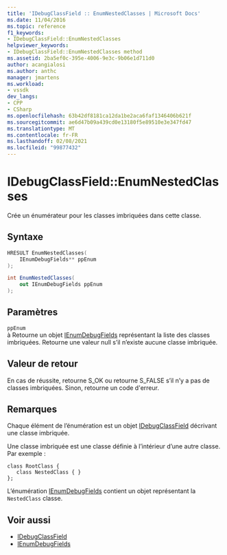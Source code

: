```yaml
---
title: 'IDebugClassField :: EnumNestedClasses | Microsoft Docs'
ms.date: 11/04/2016
ms.topic: reference
f1_keywords:
- IDebugClassField::EnumNestedClasses
helpviewer_keywords:
- IDebugClassField::EnumNestedClasses method
ms.assetid: 2ba5ef0c-395e-4006-9e3c-9b06e1d711d0
author: acangialosi
ms.author: anthc
manager: jmartens
ms.workload:
- vssdk
dev_langs:
- CPP
- CSharp
ms.openlocfilehash: 63b42df8181ca12da1be2aca6faf1346406b621f
ms.sourcegitcommit: ae6d47b09a439cd0e13180f5e89510e3e347fd47
ms.translationtype: MT
ms.contentlocale: fr-FR
ms.lasthandoff: 02/08/2021
ms.locfileid: "99877432"
---
```

# <a name="idebugclassfieldenumnestedclasses"></a>IDebugClassField::EnumNestedClasses
Crée un énumérateur pour les classes imbriquées dans cette classe.

## <a name="syntax"></a>Syntaxe

```cpp
HRESULT EnumNestedClasses(
    IEnumDebugFields** ppEnum
);
```

```csharp
int EnumNestedClasses(
    out IEnumDebugFields ppEnum
);
```

## <a name="parameters"></a>Paramètres
`ppEnum`\
à Retourne un objet [IEnumDebugFields](../../../extensibility/debugger/reference/ienumdebugfields.md) représentant la liste des classes imbriquées. Retourne une valeur null s’il n’existe aucune classe imbriquée.

## <a name="return-value"></a>Valeur de retour
En cas de réussite, retourne S_OK ou retourne S_FALSE s’il n’y a pas de classes imbriquées. Sinon, retourne un code d'erreur.

## <a name="remarks"></a>Remarques
Chaque élément de l’énumération est un objet [IDebugClassField](../../../extensibility/debugger/reference/idebugclassfield.md) décrivant une classe imbriquée.

Une classe imbriquée est une classe définie à l’intérieur d’une autre classe. Par exemple :

```
class RootClass {
   class NestedClass { }
};
```

L’énumération [IEnumDebugFields](../../../extensibility/debugger/reference/ienumdebugfields.md) contient un objet représentant la `NestedClass` classe.

## <a name="see-also"></a>Voir aussi
- [IDebugClassField](../../../extensibility/debugger/reference/idebugclassfield.md)
- [IEnumDebugFields](../../../extensibility/debugger/reference/ienumdebugfields.md)
